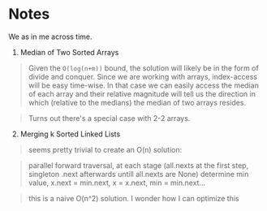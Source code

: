 # Notes

We as in me across time.

1. Median of Two Sorted Arrays

> Given the `O(log(n+m))` bound, the solution will likely be in the form of divide and conquer. Since we are working with arrays, index-access will be easy time-wise. In that case we can easily access the median of each array and their relative magnitude will tell us the direction in which (relative to the medians) the median of two arrays resides.

> Turns out there's a special case with 2-2 arrays.

2. Merging k Sorted Linked Lists

> seems pretty trivial to create an O(n) solution:
  
> parallel forward traversal, at each stage (all.nexts at the first step, singleton .next afterwards untill all.nexts are None) determine min value, x.next = min.next, x = x.next, min = min.next...

> this is a naive O(n^2) solution. I wonder how I can optimize this 
        